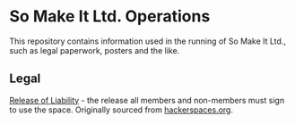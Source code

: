 So Make It Ltd. Operations
==========================

This repository contains information used in the running of So Make It
Ltd., such as legal paperwork, posters and the like.

Legal
-----

[Release of Liability][Release] - the release all members and
non-members must sign to use the space. Originally sourced from
[hackerspaces.org][Release-Original].

[Release]: https://github.com/so-make-it/operations/blob/master/Legal/Release.markdown
[Release-Original]: http://hackerspaces.org/wiki/Release_of_Liability
